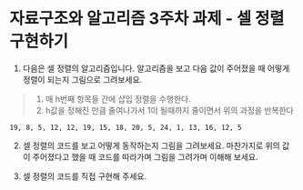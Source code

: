 # 자료구조와 알고리즘 3주차 과제 - 셀 정렬 구현하기

1. 다음은 셀 정렬의 알고리즘입니다. 알고리즘을 보고 다음 값이 주어졌을 때
   어떻게 정렬이 되는지 그림으로 그려보세요.

> 1. 매 h번째 항목들 간에 삽입 정렬을 수행한다.
> 2. h값을 정해진 만큼 줄여나가서 1이 될때까지 줄이면서 위의 과정을 반복한다

```
19, 8, 5, 12, 12, 19, 15, 18, 20, 5, 24, 1, 13, 16, 12, 5
```

2. 셀 정렬의 코드를 보고 어떻게 동작하는지 그림을 그려보세요. 마찬가지로 위의 값이 주어졌다고 했을 때 코드를 따라가며 그림을 그려가며 이해해 보세요.

3. 셀 정렬의 코드를 직접 구현해 주세요.
